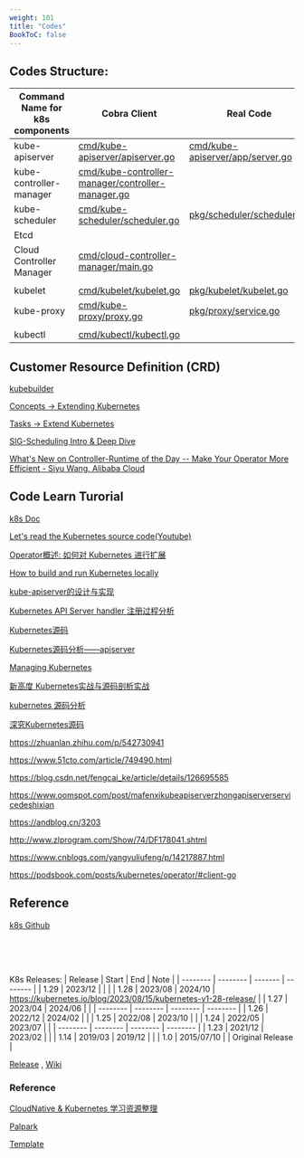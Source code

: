 ```yaml
---
weight: 101
title: "Codes"
BookToC: false
---
```


## Codes Structure:
|  Command Name for k8s components| Cobra Client      | Real Code        | Note         |
| -------- | --------   | -------    | --------     |
| kube-apiserver             |   [cmd/kube-apiserver/apiserver.go](https://github.com/kubernetes/kubernetes/blob/master/cmd/kube-apiserver/apiserver.go)      |      [cmd/kube-apiserver/app/server.go](https://github.com/kubernetes/kubernetes/blob/master/cmd/kube-apiserver/app/server.go)      |              |
| kube-controller-manager    |   [cmd/kube-controller-manager/controller-manager.go](https://github.com/kubernetes/kubernetes/blob/master/cmd/kube-controller-manager/controller-manager.go)      |      [](https://github.com/kubernetes/kubernetes/blob/master/)      |              |
| kube-scheduler             |   [cmd/kube-scheduler/scheduler.go](https://github.com/kubernetes/kubernetes/blob/master/cmd/kube-scheduler/scheduler.go)      |      [pkg/scheduler/scheduler.go](https://github.com/kubernetes/kubernetes/blob/master/pkg/scheduler/scheduler.go)      |              |
| Etcd                       |   [](https://github.com/kubernetes/kubernetes/blob/master/)      |      [](https://github.com/kubernetes/kubernetes/blob/master/)      |              |
| Cloud Controller Manager   |   [cmd/cloud-controller-manager/main.go](https://github.com/kubernetes/kubernetes/blob/master/cmd/cloud-controller-manager/main.go)      |      [](https://github.com/kubernetes/kubernetes/blob/master/)      |              |
|                            |                                                                  |                                                                     |              |
| kubelet                    |   [cmd/kubelet/kubelet.go](https://github.com/kubernetes/kubernetes/blob/master/cmd/kubelet/kubelet.go)      |      [pkg/kubelet/kubelet.go](https://github.com/kubernetes/kubernetes/blob/master/pkg/kubelet/kubelet.go)      |              |
| kube-proxy                 |   [cmd/kube-proxy/proxy.go](https://github.com/kubernetes/kubernetes/blob/master/cmd/kube-proxy/proxy.go)      |      [pkg/proxy/service.go](https://github.com/kubernetes/kubernetes/blob/master/pkg/proxy/service.go)      |              |
|                            |                                                                  |                                                                     |              |
| kubectl                    |   [cmd/kubectl/kubectl.go](https://github.com/kubernetes/kubernetes/blob/master/cmd/kubectl/kubectl.go)      |      [](https://github.com/kubernetes/kubernetes/blob/master/)      |              |


## Customer Resource Definition (CRD)

[kubebuilder](https://book.kubebuilder.io)

[Concepts -> Extending Kubernetes](https://kubernetes.io/docs/concepts/extend-kubernetes/)

[Tasks -> Extend Kubernetes](https://kubernetes.io/docs/tasks/extend-kubernetes/)

[SIG-Scheduling Intro & Deep Dive](https://www.youtube.com/watch?v=mLsIcZyop5o&list=PLj6h78yzYM2OJcjIuAsbbhXAaDrAnuKRB&index=63&ab_channel=CNCF%5BCloudNativeComputingFoundation%5D)

[What's New on Controller-Runtime of the Day -- Make Your Operator More Efficient - Siyu Wang, Alibaba Cloud](https://www.youtube.com/watch?v=4Bs9Pgn4z2w&list=PLj6h78yzYM2OJcjIuAsbbhXAaDrAnuKRB&index=60&ab_channel=CNCF%5BCloudNativeComputingFoundation%5D)

## Code Learn Turorial

[k8s Doc]()

[Let's read the Kubernetes source code(Youtube)](https://www.youtube.com/watch?v=F8dZMKP6xyg&ab_channel=AntsAreEverywhere)

[Operator概述: 如何对 Kubernetes 进行扩展](https://lailin.xyz/post/operator-01-overview.html)

[How to build and run Kubernetes locally](https://dev.to/rahulku48837211/how-to-build-and-run-k8s-locally-5e3m)

[kube-apiserver的设计与实现](https://www.ziji.work/kubernetes/kube-apiserver-design-and-implementation-design-and-implementation.html)

[Kubernetes API Server handler 注册过程分析](https://cloudnative.to/blog/apiserver-handler-register/)

[Kubernetes源码](https://isekiro.com/categories/kubernetes%E6%BA%90%E7%A0%81/)

[Kubernetes源码分析——apiserver](https://qiankunli.github.io/2019/01/05/kubernetes_source_apiserver.html)

[Managing Kubernetes](https://www.oreilly.com/library/view/managing-kubernetes/9781492033905/?_gl=1*1yu4goh*_ga*NTQ1OTQ5OTcyLjE2OTc0NDYzMDQ.*_ga_092EL089CH*MTY5NzQ1MDUxMS4yLjEuMTY5NzQ1MDUzNS4zNi4wLjA.)

[新高度 Kubernetes实战与源码剖析实战](https://www.modb.pro/db/617592)

[kubernetes 源码分析](https://www.zhihu.com/column/c_1195294063723929600)

[深究Kubernetes源码](https://space.bilibili.com/408458404/article)

[]()

[]()

[]()

[]()

[]()

https://zhuanlan.zhihu.com/p/542730941

https://www.51cto.com/article/749490.html

https://blog.csdn.net/fengcai_ke/article/details/126695585

https://www.oomspot.com/post/mafenxikubeapiserverzhongapiserverservicedeshixian

https://andblog.cn/3203

http://www.zlprogram.com/Show/74/DF178041.shtml

https://www.cnblogs.com/yangyuliufeng/p/14217887.html

https://podsbook.com/posts/kubernetes/operator/#client-go



## Reference

[k8s Github](https://github.com/kubernetes/kubernetes/tree/master/pkg)
















<br/><br/><br/>


K8s Releases:
|  Release | Start      | End        | Note         |
| -------- | --------   | -------    | --------     |
| 1.29     | 2023/12    |            |              |
| 1.28     | 2023/08    | 2024/10    | https://kubernetes.io/blog/2023/08/15/kubernetes-v1-28-release/      |
| 1.27     | 2023/04    | 2024/06    |              |
| -------- | --------   | --------   | --------     |
| 1.26     | 2022/12    | 2024/02    |              |
| 1.25     | 2022/08    | 2023/10    |              |
| 1.24     | 2022/05    | 2023/07    |              |
| -------- | --------   | --------   | --------     |
| 1.23     | 2021/12    | 2023/02    |              |
| 1.14     | 2019/03    | 2019/12    |              |
| 1.0      | 2015/07/10 |            | Original Release             |


[Release](https://github.com/kubernetes/sig-release/tree/master/releases) ,
[Wiki](https://en.wikipedia.org/wiki/Kubernetes)






### Reference

[CloudNative & Kubernetes 学习资源整理](https://nsddd.notion.site/CloudNative-Kubernetes-2f278e98ed274999829333272415c72d)

[Palpark](https://palpark.me/resources?specialty=Kubernetes)

[Template](https://zhuanlan.zhihu.com/p/568485172)

[]()

[]()

[]()

[]()




